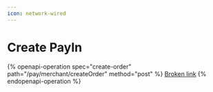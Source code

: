 ```yaml
---
icon: network-wired
---
```


# Create PayIn

{% openapi-operation spec="create-order" path="/pay/merchant/createOrder" method="post" %}
[Broken link](broken-reference)
{% endopenapi-operation %}
